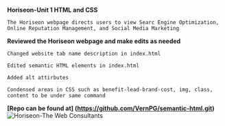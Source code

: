 **Horiseon-Unit 1 HTML and CSS**

    The Horiseon webpage directs users to view Searc Engine Optimization, Online Reputation Management, and Social Media Marketing


**Reviewed the Horiseon webpage and make edits as needed**


    Changed website tab name description in index.html

    Edited semantic HTML elements in index.html

    Added alt attirbutes

    Condensed areas in CSS such as benefit-lead-brand-cost, img, class, content to be under same command
    
    
**[Repo can be found at] (https://github.com/VernPG/semantic-html.git)**
![Horiseon-The Web Consultants](https://vernpg.github.io/semantic-html/)